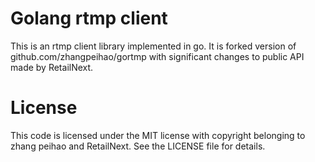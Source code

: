 # Golang rtmp client

This is an rtmp client library implemented in go. It is forked version
of github.com/zhangpeihao/gortmp with significant changes to public API
made by RetailNext.

# License

This code is licensed under the MIT license with copyright belonging to
zhang peihao and RetailNext. See the LICENSE file for details.
